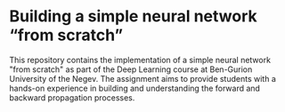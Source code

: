 # Building a simple neural network “from scratch”

This repository contains the implementation of a simple neural network "from scratch" as part of the Deep Learning course at Ben-Gurion University of the Negev. The assignment aims to provide students with a hands-on experience in building and understanding the forward and backward propagation processes.


